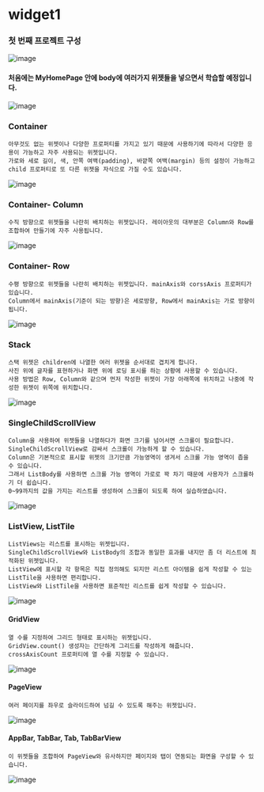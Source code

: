 # widget1

### 첫 번째 프로젝트 구성

![image](https://user-images.githubusercontent.com/58906858/209752405-c36e13b4-95db-4cec-86fd-550964e6e56d.png)

#### 처음에는 MyHomePage 안에 body에 여러가지 위젯들을 넣으면서 학습할 예정입니다.

![image](https://user-images.githubusercontent.com/58906858/209752709-cce172c2-c8c6-4c6b-8287-864469369074.png)


### Container 

```
아무것도 없는 위젯이나 다양한 프로퍼티를 가지고 있기 때문에 사용하기에 따라서 다양한 응용이 가능하고 자주 사용되는 위젯입니다.
가로와 세로 길이, 색, 안쪽 여백(padding), 바깥쪽 여백(margin) 등의 설정이 가능하고 child 프로퍼티로 또 다른 위젯을 자식으로 가질 수도 있습니다.
```

![image](https://user-images.githubusercontent.com/58906858/209753144-c50ea46f-0856-421d-8335-3983e30817b5.png)

### Container- Column

```
수직 방향으로 위젯들을 나란히 배치하는 위젯입니다. 레이아웃의 대부분은 Column와 Row를 조합하여 만들기에 자주 사용됩니다.
```
![image](https://user-images.githubusercontent.com/58906858/209753826-40cb9142-bcc3-47b4-a1fc-b1aff2d4f190.png)

### Container- Row

```
수평 방향으로 위젯들을 나란히 배치하는 위젯입니다. mainAxis와 corssAxis 프로퍼티가 있습니다.
Column에서 mainAxis(기준이 되는 방향)은 세로방향, Row에서 mainAxis는 가로 방향이 됩니다.
```
![image](https://user-images.githubusercontent.com/58906858/209754397-fe4a25dc-5c8a-4835-8dd9-bfb3567126a5.png)

### Stack

```
스택 위젯은 children에 나열한 여러 위젯을 순서대로 겹치게 합니다. 
사진 위에 글자를 표현하거나 화면 위에 로딩 표시를 하는 상황에 사용할 수 있습니다.
사용 방법은 Row, Column와 같으며 먼저 작성한 위젯이 가장 아래쪽에 위치하고 나중에 작성한 위젯이 위쪽에 위치합니다.
```
![image](https://user-images.githubusercontent.com/58906858/209897869-46c2c066-ebfe-4d6f-a336-b556ea611071.png)

### SingleChildScrollView

```
Column을 사용하여 위젯들을 나열하다가 화면 크기를 넘어서면 스크롤이 필요합니다.
SingleChildScrollView로 감싸서 스크롤이 가능하게 할 수 있습니다.
Column은 기본적으로 표시할 위젯의 크기만큼 가능영역이 생겨서 스크롤 가능 영역이 좁을 수 있습니다.
그래서 ListBody를 사용하면 스크롤 가능 영역이 가로로 꽉 차기 때문에 사용자가 스크롤하기 더 쉽습니다.
0~99까지의 값을 가지는 리스트를 생성하여 스크롤이 되도록 하여 실습하였습니다.
```
![image](https://user-images.githubusercontent.com/58906858/209899331-7b1838fa-1589-402d-a6c2-8d8a6b159247.png)

### ListView, ListTile

```
ListViews는 리스트를 표시하는 위젯입니다.
SingleChildScrollView와 ListBody의 조합과 동일한 효과를 내지만 좀 더 리스트에 최적화된 위젯입니다.
ListView에 표시할 각 항목은 직접 정의해도 되지만 리스트 아이템을 쉽게 작성할 수 있는 ListTile을 사용하면 편리합니다.
ListView와 ListTile을 사용하면 표준적인 리스트를 쉽게 작성할 수 있습니다.
```
![image](https://user-images.githubusercontent.com/58906858/209900734-974afacc-9df9-4135-9387-3a42a9af4695.png)

#### GridView

```
열 수를 지정하여 그리드 형태로 표시하는 위젯입니다.
GridView.count() 생성자는 간단하게 그리드를 작성하게 해줍니다.
crossAxisCount 프로퍼티에 열 수를 지정할 수 있습니다.
```
![image](https://user-images.githubusercontent.com/58906858/209901017-81db7bf9-6620-41cd-94cb-3ff50e9c6bd5.png)

#### PageView
```
여러 페이지를 좌우로 슬라이드하여 넘길 수 있도록 해주는 위젯입니다.
```
![image](https://user-images.githubusercontent.com/58906858/209901256-aeb379df-14a3-4d2a-9470-35d2ac4d6dfe.png)

#### AppBar, TabBar, Tab, TabBarView

```
이 위젯들을 조합하여 PageView와 유사하지만 페이지와 탭이 연동되는 화면을 구성할 수 있습니다.
```
![image](https://user-images.githubusercontent.com/58906858/209902848-6ef3479a-8f6a-4a00-b9d4-e636a418c7ca.png)

